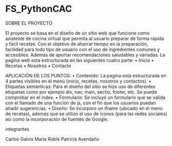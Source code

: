 # FS_PythonCAC



SOBRE EL PROYECTO


El proyecto se basa en el diseño de un sitio web que funcione como asistente
de cocina virtual que permita al usuario preparar de forma rápida y fácil
recetas. Con el objetivo de ahorrar tiempo en la preparación, facilidad para
todo tipo de usuario con el uso de ingredientes comunes y accesibles.
Además de aportar recomendaciones saludables y variadas.
La pagina web esta estructurada en las siguientes cuatro parte:
• Inicio
• Recetas
• Nosotros
• Contacto

APLICACIÓN DE LOS PUNTOS:
• Contenido: La pagina esta estructurada en 4 partes visibles en el menú
(inicio, recetas, nosotros y contactos).
• Etiquetas semánticas: Para el diseño del sitio se hizo uso de diferentes
etiquetas como por ejemplo div, nav, main, sectio, footer, etc. Se puede
comprobar en el index.
• Formulario: Se incluyó un formulario que se valida con el llamado de una
función de js, con el fin que los usuarios puedan añadir sugerencias.
• Diseño: Se incorporo un iframe (ubicado en el menú de recetas), además
que se utilizo el uso de iconos (para las redes sociales) así como la
incorporación de fuentes de Google.


integrantes 

Carlos Galvis
Maria Roble
Patricia Avendaño
